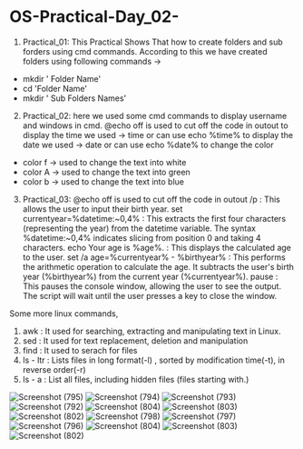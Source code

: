 # OS-Practical-Day_02-
01. Practical_01:
 This Practical Shows That how to create folders and sub forders using cmd commands.
 According to this we have created folders using following commands ->
 * mkdir ' Folder Name'
 * cd 'Folder Name'
 * mkdir ' Sub Folders Names'

02. Practical_02:
here we used some cmd commands to display username and windows in cmd.
@echo off is used to cut off the code in outout
to display the time we used -> time or can use echo %time%
to display the date we used -> date or can use echo %date%
to change the color
  * color f -> used to change the text into white
  * color A -> used to change the text into green
  * color b -> used to change the text into blue

03. Practical_03:
@echo off is used to cut off the code in outout
/p : This allows the user to input their birth year.
set currentyear=%datetime:~0,4%  : This extracts the first four characters (representing the year) from the datetime variable. The syntax %datetime:~0,4% indicates slicing from position 0 and taking 4 characters.
echo Your age is %age%. : This displays the calculated age to the user.
set /a age=%currentyear% - %birthyear% : This performs the arithmetic operation to calculate the age. It subtracts the user's birth year (%birthyear%) from the current year (%currentyear%).
pause : This pauses the console window, allowing the user to see the output. The script will wait until the user presses a key to close the window.


Some more linux commands,
01. awk : It used for searching, extracting and manipulating text in Linux.
02. sed : It used for text replacement, deletion and manipulation
03. find : It used to serach for files
04. ls - ltr : Lists files in long format(-l) , sorted by modification time(-t), in reverse order(-r)
05. ls - a : List all files, including hidden files (files starting with.) 


![Screenshot (795)](https://github.com/user-attachments/assets/61bfe578-d280-4d3c-9cde-96719257eaf9)
![Screenshot (794)](https://github.com/user-attachments/assets/cf268fea-9b0a-4594-bfd8-ba7f4b4bb789)
![Screenshot (793)](https://github.com/user-attachments/assets/868364db-0f6e-475b-b1da-8c73cfb5ef6f)
![Screenshot (792)](https://github.com/user-attachments/assets/9d462118-4062-40e8-8c44-9fa9c9024115)
![Screenshot (804)](https://github.com/user-attachments/assets/e0fae819-4e22-4c04-9272-b494a9099a03)
![Screenshot (803)](https://github.com/user-attachments/assets/b015e221-2a95-47f8-815a-0d223e676cac)
![Screenshot (802)](https://github.com/user-attachments/assets/0b31b8d7-82c9-4b5d-bb26-e70160594e17)
![Screenshot (798)](https://github.com/user-attachments/assets/9165df82-9a97-480c-be98-0a6fb9917bb5)
![Screenshot (797)](https://github.com/user-attachments/assets/449239f7-8f71-4713-8695-72387cb7c75d)
![Screenshot (796)](https://github.com/user-attachments/assets/67824160-677e-4157-94ac-1362b03deab9)
![Screenshot (804)](https://github.com/user-attachments/assets/3c3ace8a-dbbe-4e75-aff3-0b734eacd77e)
![Screenshot (803)](https://github.com/user-attachments/assets/b80882f3-d006-472c-a934-877cb10b8142)
![Screenshot (802)](https://github.com/user-attachments/assets/41f5ce87-31ad-451c-967e-cdbff889a46e)


   
       
